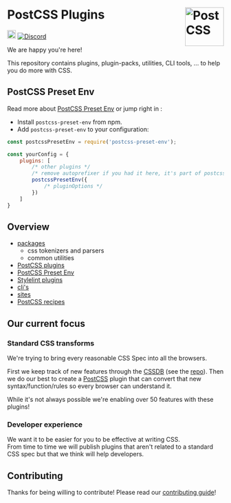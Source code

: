 # PostCSS Plugins [<img src="https://postcss.github.io/postcss/logo.svg" alt="PostCSS" width="90" height="90" align="right">][postcss]

[<img alt="build status" src="https://github.com/csstools/postcss-plugins/workflows/test/badge.svg" height="20">][ci-url]
[<img alt="Discord" src="https://img.shields.io/discord/853978108758851604?color=5865F2&label=Discord&logo=discord&logoColor=white">][discord]

We are happy you're here!

This repository contains plugins, plugin-packs, utilities, CLI tools, ... to help you do more with CSS.

## PostCSS Preset Env

Read more about [PostCSS Preset Env](https://github.com/csstools/postcss-plugins/tree/main/plugin-packs/postcss-preset-env#readme) or jump right in :

- Install `postcss-preset-env` from npm.
- Add `postcss-preset-env` to your configuration:

```js
const postcssPresetEnv = require('postcss-preset-env');

const yourConfig = {
	plugins: [
		/* other plugins */
		/* remove autoprefixer if you had it here, it's part of postcss-preset-env */
		postcssPresetEnv({
			/* pluginOptions */
		})
	]
}
```

## Overview

- [packages](https://github.com/csstools/postcss-plugins/tree/main/packages)
	- css tokenizers and parsers
	- common utilities
- [PostCSS plugins](https://github.com/csstools/postcss-plugins/tree/main/plugins)
- [PostCSS Preset Env](https://github.com/csstools/postcss-plugins/tree/main/plugin-packs/postcss-preset-env)
- [Stylelint plugins](https://github.com/csstools/postcss-plugins/tree/main/plugins-stylelint)
- [cli's](https://github.com/csstools/postcss-plugins/tree/main/cli)
- [sites](https://github.com/csstools/postcss-plugins/tree/main/sites)
- [PostCSS recipes](https://github.com/csstools/postcss-plugins/tree/main/postcss-recipes)

## Our current focus

### Standard CSS transforms

We're trying to bring every reasonable CSS Spec into all the browsers. 

First we keep track of new features through the [CSSDB] (see the [repo][CSSDB Repo]). Then we do our best to create a [PostCSS] plugin that can convert that new syntax/function/rules so every browser can understand it. 

While it's not always possible we're enabling over 50 features with these plugins!

### Developer experience

We want it to be easier for you to be effective at writing CSS.  
From time to time we will publish plugins that aren't related to a standard CSS spec but that we think will help developers.

## Contributing

Thanks for being willing to contribute! Please read our [contributing guide]!

[ci-url]: https://github.com/csstools/postcss-plugins/actions/workflows/test.yml?query=workflow/test
[discord]: https://discord.gg/bUadyRwkJS
[PostCSS]: https://github.com/postcss/postcss
[contributing guide]: https://github.com/csstools/postcss-plugins/CONTRIBUTING.md
[CSSDB]: https://cssdb.org/
[CSSDB Repo]: https://github.com/csstools/cssdb
